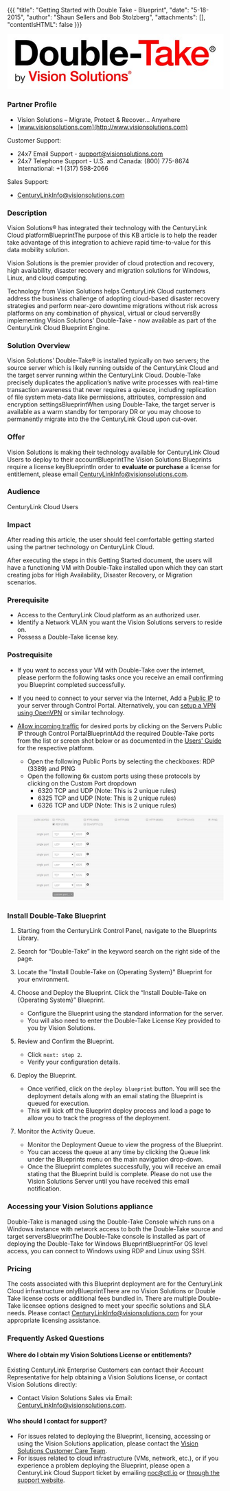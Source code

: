 {{{
"title": "Getting Started with Double Take - Blueprint",
"date": "5-18-2015",
"author": "Shaun Sellers and Bob Stolzberg",
"attachments": [],
"contentIsHTML": false
}}}

![Vision Solutions Double Take logo](../../images/ecosystem-double-take-logo.png)

### Partner Profile
* Vision Solutions – Migrate, Protect & Recover... Anywhere
* [www.visionsolutions.com](http://www.visionsolutions.com)

Customer Support:
* 24x7 Email Support - support@visionsolutions.com
* 24x7 Telephone Support - U.S. and Canada: (800) 775-8674 International: +1 (317) 598-2066

Sales Support:
* [CenturyLinkInfo@visionsolutions.com](mailto:CenturyLinkInfo@visionsolutions.com?subject=CenturyLink%20Sales%20Help)

### Description
Vision Solutions® has integrated their technology with the CenturyLink Cloud platformBlueprintThe purpose of this KB article is to help the reader take advantage of this integration to achieve rapid time-to-value for this data mobility solution.

Vision Solutions is the premier provider of cloud protection and recovery, high availability, disaster recovery and migration solutions for Windows, Linux, and cloud computing.

Technology from Vision Solutions helps CenturyLink Cloud customers address the business challenge of adopting cloud-based disaster recovery strategies and perform near-zero downtime migrations without risk across platforms on any combination of physical, virtual or cloud serversBy implementing Vision Solutions' Double-Take - now available as part of the CenturyLink Cloud Blueprint Engine.

### Solution Overview
Vision Solutions’ Double-Take® is installed typically on two servers; the source server which is likely running outside of the CenturyLink Cloud and the target server running within the CenturyLink Cloud. Double-Take precisely duplicates the application’s native write processes with real-time transaction awareness that never requires a quiesce, including replication of file system meta-data like permissions, attributes, compression and encryption settingsBlueprintWhen using Double-Take, the target server is available as a warm standby for temporary DR or you may choose to permanently migrate into the the CenturyLink Cloud upon cut-over.

### Offer
Vision Solutions is making their technology available for CenturyLink Cloud Users to deploy to their accountBlueprintThe Vision Solutions Blueprints require a license keyBlueprintIn order to **evaluate or purchase** a license for entitlement, please email [CenturyLinkInfo@visionsolutions.com](mailto:CenturyLinkInfo@visionsolutions.com?subject=CenturyLink%20Sales%20Help).

### Audience
CenturyLink Cloud Users

### Impact
After reading this article, the user should feel comfortable getting started using the partner technology on CenturyLink Cloud.

After executing the steps in this Getting Started document, the users will have a functioning VM with Double-Take installed upon which they can start creating jobs for High Availability, Disaster Recovery, or Migration scenarios.

### Prerequisite
* Access to the CenturyLink Cloud platform as an authorized user.
* Identify a Network VLAN you want the Vision Solutions servers to reside on.
* Possess a Double-Take license key.

### Postrequisite
* If you want to access your VM with Double-Take over the internet, please perform the following tasks once you receive an email confirming you Blueprint completed successfully.
* If you need to connect to your server via the Internet, Add a [Public IP](../../Network/how-to-add-public-ip-to-virtual-machine.md) to your server through Control Portal. Alternatively, you can [setup a VPN using OpenVPN](../../Network/how-to-configure-client-vpn.md) or similar technology.
* [Allow incoming traffic](../../Network/how-to-add-public-ip-to-virtual-machine.md) for desired ports by clicking on the Servers Public IP through Control PortalBlueprintAdd the required Double-Take ports from the list or screen shot below or as documented in the [Users' Guide](http://download.doubletake.com/_download/Documentation/DocumentationLibrary.htm) for the respective platform.
  * Open the following Public Ports by selecting the checkboxes: RDP (3389) and PING
  * Open the following 6x custom ports using these protocols by clicking on the Custom Port dropdown
    * 6320 TCP and UDP (Note: This is 2 unique rules)
    * 6325 TCP and UDP (Note: This is 2 unique rules)
    * 6326 TCP and UDP (Note: This is 2 unique rules)

  ![Double Take ports](../../images/ecosystem-double-take-dtports.png)

### Install Double-Take Blueprint
1. Starting from the CenturyLink Control Panel, navigate to the Blueprints Library.

2. Search for “Double-Take” in the keyword search on the right side of the page.

3. Locate the "Install Double-Take on {Operating System}" Blueprint for your environment.

4. Choose and Deploy the Blueprint. Click the “Install Double-Take on {Operating System}” Blueprint.
   * Configure the Blueprint using the standard information for the server.
   * You will also need to enter the Double-Take License Key provided to you by Vision Solutions.

5. Review and Confirm the Blueprint.
   * Click `next: step 2`.
   * Verify your configuration details.

5. Deploy the Blueprint.
   * Once verified, click on the `deploy blueprint` button. You will see the deployment details along with an email stating the Blueprint is queued for execution.
   * This will kick off the Blueprint deploy process and load a page to allow you to track the progress of the deployment.

6. Monitor the Activity Queue.
   * Monitor the Deployment Queue to view the progress of the Blueprint.
   * You can access the queue at any time by clicking the Queue link under the Blueprints menu on the main navigation drop-down.
   * Once the Blueprint completes successfully, you will receive an email stating that the Blueprint build is complete. Please do not use the Vision Solutions Server until you have received this email notification.

### Accessing your Vision Solutions appliance
Double-Take is managed using the Double-Take Console which runs on a Windows instance with network access to both the Double-Take source and target serversBlueprintThe Double-Take console is installed as part of deploying the Double-Take for Windows BlueprintBlueprintFor OS level access, you can connect to Windows using RDP and Linux using SSH.

### Pricing
The costs associated with this Blueprint deployment are for the CenturyLink Cloud infrastructure onlyBlueprintThere are no Vision Solutions or Double Take license costs or additional fees bundled in. There are multiple  Double-Take licensee options designed to meet your specific solutions and SLA needs. Please contact CenturyLinkInfo@visionsolutions.com for your appropriate licensing assistance.

### Frequently Asked Questions

#### Where do I obtain my Vision Solutions License or entitlements?
Existing CenturyLink Enterprise Customers can contact their Account Representative for help obtaining a Vision Solutions license, or contact Vision Solutions directly:
* Contact Vision Solutions Sales via Email: [CenturyLinkInfo@visionsolutions.com](mailto:CenturyLinkInfo@visionsolutions.com?subject=CenturyLink%20Sales%20Help).

#### Who should I contact for support?
* For issues related to deploying the Blueprint, licensing, accessing or using the Vision Solutions application, please contact the [Vision Solutions Customer Care Team](http://www.visionsolutions.com/services-support/support/contact-customercare ).
* For issues related to cloud infrastructure (VMs, network, etc.), or if you experience a problem deploying the Blueprint, please open a CenturyLink Cloud Support ticket by emailing noc@ctl.io or [through the support website](https://t3n.zendesk.com/tickets/new).
